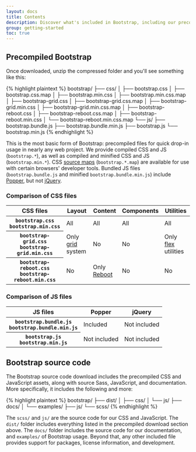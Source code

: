 ```yaml
---
layout: docs
title: Contents
description: Discover what's included in Bootstrap, including our precompiled and source code flavors. Remember, Bootstrap's JavaScript plugins require jQuery.
group: getting-started
toc: true
---
```


## Precompiled Bootstrap

Once downloaded, unzip the compressed folder and you'll see something like this:

<!-- NOTE: This info is intentionally duplicated in the README. Copy any changes made here over to the README too. -->

{% highlight plaintext %}
bootstrap/
├── css/
│   ├── bootstrap.css
│   ├── bootstrap.css.map
│   ├── bootstrap.min.css
│   ├── bootstrap.min.css.map
│   ├── bootstrap-grid.css
│   ├── bootstrap-grid.css.map
│   ├── bootstrap-grid.min.css
│   ├── bootstrap-grid.min.css.map
│   ├── bootstrap-reboot.css
│   ├── bootstrap-reboot.css.map
│   ├── bootstrap-reboot.min.css
│   └── bootstrap-reboot.min.css.map
└── js/
    ├── bootstrap.bundle.js
    ├── bootstrap.bundle.min.js
    ├── bootstrap.js
    └── bootstrap.min.js
{% endhighlight %}

This is the most basic form of Bootstrap: precompiled files for quick drop-in usage in nearly any web project. We provide compiled CSS and JS (`bootstrap.*`), as well as compiled and minified CSS and JS (`bootstrap.min.*`). CSS [source maps](https://developers.google.com/web/tools/chrome-devtools/javascript/source-maps) (`bootstrap.*.map`) are available for use with certain browsers' developer tools. Bundled JS files (`bootstrap.bundle.js` and minified `bootstrap.bundle.min.js`) include [Popper](https://popper.js.org), but not [jQuery](https://jquery.com).

### Comparison of CSS files

<table class="table table-bordered table-responsive">
  <thead>
    <tr>
      <th scope="col">CSS files</th>
      <th scope="col" class="text-center">Layout</th>
      <th scope="col" class="text-center">Content</th>
      <th scope="col" class="text-center">Components</th>
      <th scope="col" class="text-center">Utilities</th>
    </tr>
  </thead>
  <tbody>
    <tr>
      <th scope="row">
        <div><code class="text-nowrap">bootstrap.css</code></div>
        <div><code class="text-nowrap">bootstrap.min.css</code></div>
      </th>
      <td class="table-success text-center align-middle">All</td>
      <td class="table-success text-center align-middle">All</td>
      <td class="table-success text-center align-middle">All</td>
      <td class="table-success text-center align-middle">All</td>
    </tr>
    <tr>
      <th scope="row">
        <div><code class="text-nowrap">bootstrap-grid.css</code></div>
        <div><code class="text-nowrap">bootstrap-grid.min.css</code></div>
      </th>
      <td class="table-warning text-center align-middle">Only <a href="{{ site.baseurl }}/docs/{{ site.docs_version }}/layout/grid/">grid</a> system</td>
      <td class="table-danger text-center align-middle">No</td>
      <td class="table-danger text-center align-middle">No</td>
      <td class="table-warning text-center align-middle">Only <a href="{{ site.baseurl }}/docs/{{ site.docs_version }}/utilities/flex/">flex</a> utilities</td>
    </tr>
    <tr>
      <th scope="row">
        <div><code class="text-nowrap">bootstrap-reboot.css</code></div>
        <div><code class="text-nowrap">bootstrap-reboot.min.css</code></div>
      </th>
      <td class="table-danger text-center align-middle">No</td>
      <td class="table-warning text-center align-middle">Only <a href="{{ site.baseurl }}/docs/{{ site.docs_version }}/content/reboot/">Reboot</a></td>
      <td class="table-danger text-center align-middle">No</td>
      <td class="table-danger text-center align-middle">No</td>
    </tr>
  </tbody>
</table>

### Comparison of JS files

<table class="table table-bordered table-responsive">
  <thead>
    <tr>
      <th scope="col">JS files</th>
      <th scope="col" class="text-center">Popper</th>
      <th scope="col" class="text-center">jQuery</th>
    </tr>
  </thead>
  <tbody>
    <tr>
      <th scope="row">
        <div><code class="text-nowrap">bootstrap.bundle.js</code></div>
        <div><code class="text-nowrap">bootstrap.bundle.min.js</code></div>
      </th>
      <td class="table-success text-center align-middle">Included</td>
      <td class="table-danger text-center align-middle">Not included</td>
    </tr>
    <tr>
      <th scope="row">
        <div><code class="text-nowrap">bootstrap.js</code></div>
        <div><code class="text-nowrap">bootstrap.min.js</code></div>
      </th>
      <td class="table-danger text-center align-middle">Not included</td>
      <td class="table-danger text-center align-middle">Not included</td>
    </tr>
  </tbody>
</table>

## Bootstrap source code

The Bootstrap source code download includes the precompiled CSS and JavaScript assets, along with source Sass, JavaScript, and documentation. More specifically, it includes the following and more:

{% highlight plaintext %}
bootstrap/
├── dist/
│   ├── css/
│   └── js/
├── docs/
│   └── examples/
├── js/
└── scss/
{% endhighlight %}

The `scss/` and `js/` are the source code for our CSS and JavaScript. The `dist/` folder includes everything listed in the precompiled download section above. The `docs/` folder includes the source code for our documentation, and `examples/` of Bootstrap usage. Beyond that, any other included file provides support for packages, license information, and development.
